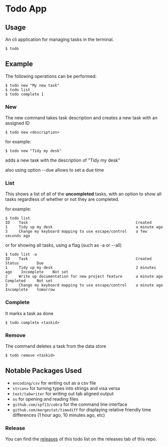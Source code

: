 # Todo App

## Usage

An cli application for managing tasks in the terminal.

```
$ todo
```

## Example

The following operations can be performed:

```
$ todo new "My new task"
$ todo list
$ todo complete 1
```

### New

The new command takes task description and creates a new task with an assigned ID

```
$ todo new <description>
```

for example:

```
$ todo new "Tidy my desk"
```

adds a new task with the description of "Tidy my desk"

also using option --due allows to set a due time

### List

This shows a list of all of the **uncompleted** tasks, with an option to show all tasks regardless of whether or not they are completed.

for example:

```
$ todo list
ID    Task                                                Created
1     Tidy up my desk                                     a minute ago
3     Change my keyboard mapping to use escape/control    a few seconds ago
```

or for showing all tasks, using a flag (such as -a or --all)

```
$ todo list -a
ID    Task                                                Created          Status        Due
1     Tidy up my desk                                     2 minutes ago    Incomplete    Not set
2     Write up documentation for new project feature      a minute ago     Completed     Not set
3     Change my keyboard mapping to use escape/control    a minute ago     Incomplete    tomorrow
```


### Complete

It marks a task as done

```
$ todo complete <taskid>
```

### Remove

The command deletes a task from the data store

```
$ todo remove <taskid>
```

## Notable Packages Used

- `encoding/csv` for writing out as a csv file
- `strconv` for turning types into strings and visa versa
- `text/tabwriter` for writing out tab aligned output
- `os` for opening and reading files
- `github.com/spf13/cobra` for the command line interface
- `github.com/mergestat/timediff` for displaying relative friendly time differences (1 hour ago, 10 minutes ago, etc)
 
### Release

You can find the [releases](https://github.com/FireDrop6000/to-do-cli/releases/tag/v1.0.1) of this todo list on the releases tab of this repo.

